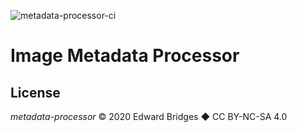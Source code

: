 ![metadata-processor-ci](https://github.com/ebridges/metadata-processor/workflows/metadata-processor-ci/badge.svg)

# Image Metadata Processor

## License

_metadata-processor_ &copy; 2020 Edward Bridges &#9670; CC BY-NC-SA 4.0
